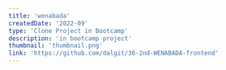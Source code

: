 ```yaml
---
title: 'wenabada'
createdDate: '2022-09'
type: 'Clone Project in Bootcamp'
description: 'in bootcamp project'
thumbnail: 'thumbnail.png'
link: 'https://github.com/dalgit/36-2nd-WENABADA-frontend'
---
```


